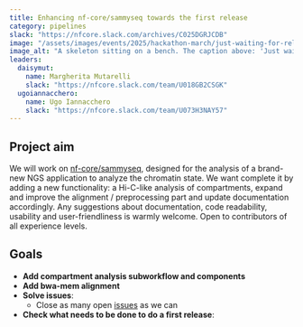 ```yaml
---
title: Enhancing nf-core/sammyseq towards the first release
category: pipelines
slack: "https://nfcore.slack.com/archives/C025DGRJCDB"
image: "/assets/images/events/2025/hackathon-march/just-waiting-for-release.jpg"
image_alt: "A skeleton sitting on a bench. The caption above: 'Just waiting for that release'. The caption below: 'anytime soon'"
leaders:
  daisymut:
    name: Margherita Mutarelli
    slack: "https://nfcore.slack.com/team/U018GB2CSGK"
  ugoiannacchero:
    name: Ugo Iannacchero
    slack: "https://nfcore.slack.com/team/U073H3NAY57"
---
```


## Project aim
We will work on [nf-core/sammyseq](https://github.com/nf-core/sammyseq), designed for the analysis of a brand-new NGS application to analyze the chromatin state. 
We want complete it by adding a new functionality: a Hi-C-like analysis of compartments, expand and improve the alignment / preprocessing part and update documentation accordingly.
Any suggestions about documentation, code readability, usability and user-friendliness is warmly welcome.
Open to contributors of all experience levels.

## Goals
- **Add compartment analysis subworkflow and components**
- **Add bwa-mem alignment** 
- **Solve issues**:
  - Close as many open [issues](https://github.com/nf-core/sammyseq/issues) as we can
- **Check what needs to be done to do a first release**:
